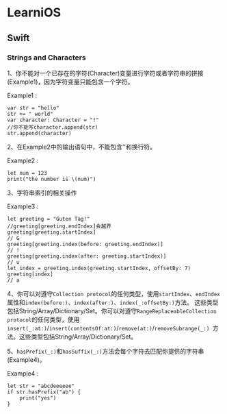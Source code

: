 # LearniOS

## Swift

### Strings and Characters
1、你不能对一个已存在的字符(Character)变量进行字符或者字符串的拼接(Example1)，因为字符变量只能包含一个字符。

Example1 :

```
var str = "hello"
str += " world"
var character: Character = "!"
//你不能写character.append(str)
str.append(character)
```

2、在Example2中的输出语句中，不能包含'\'和换行符。

Example2 :

```
let num = 123
print("the number is \(num)")
```

3、字符串索引的相关操作

Example3 :
```
let greeting = "Guten Tag!"
//greeting[greeting.endIndex]会越界
greeting[greeting.startIndex]
// G
greeting[greeting.index(before: greeting.endIndex)]
// !
greeting[greeting.index(after: greeting.startIndex)]
// u
let index = greeting.index(greeting.startIndex, offsetBy: 7)
greeting[index]
// a
```

4、你可以对遵守`Collection protocol`的任何类型，使用`startIndex`、`endIndex`属性和`index(before:)`、`index(after:)`、`index(_:offsetBy:)`方法。
这些类型包括String/Array/Dictionary/Set。你可以对遵守`RangeReplaceableCollection protocol`的任何类型，使用`insert(_:at:)`/`insert(contentsOf:at:)`/`remove(at:)`/`removeSubrange(_:) `方法。这些类型包括String/Array/Dictionary/Set。

5、`hasPrefix(_:)`和`hasSuffix(_:)`方法会每个字符去匹配你提供的字符串(Example4)。

Example4 :

```
let str = "abcdeeeeee"
if str.hasPrefix("ab") {
    print("yes")
}
```

